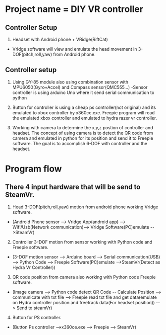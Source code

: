 # Project name = DIY VR controller

## Controller Setup

1. Headset with Android phone + VRidge(RiftCat)
- Vridge software will view and emulate the head movement in 3-DOF(pitch,roll,yaw) from Android phone.

## Controller setup

1. Using GY-85 module also using combination sensor with MPU6050(Gyro+Accel) and Compass sensor(QMC555...)
-Sensor controller is using arduino Uno where it send serial communication to python

2. Button for controller is using a cheap ps controller(not original) and its emulated to xbox controller by x360ce.exe.
Freepie program will read the emulated xbox controller and emulated to hydra razer vr controller.

3. Working with camera to determine the x,y,z postion of controller and headset. The concept of using camera is to detect the
QR code from camera and emulated in python for its position and send it to Freepie software. The goal is to accomplish 6-DOF
with controller and the headset.

# Program flow

## There 4 input hardware that will be send to SteamVr.

1. Head 3-DOF(pitch,roll,yaw) motion from android phone working Vridge software.

- (Android Phone sensor --> Vridge App(android app) --> Wifi/Usb(Network communication)--> Vridge Software(PC)emulate -->SteamVr)

2. Controller 3-DOF motion from sensor working with Python code and Freepie software.

- (3-DOF motion sensor --> Arduino board --> Serial communication(USB) --> Python Code --> Freepie Software(PC)emulate -->SteamVr(Detect as Hydra Vr Controller))

3. QR code position from camera also working with Python code Freepie software.

- (Image camera --> Python code detect QR Code -- Calculate Position --> communicate with txt file --> Freepie read txt file and get data(emulate on Hydra controller position and freetrack data(For headset position)) --> Send to steamVr)

4. Button for PS controller.

- (Button Ps controller -->x360ce.exe --> Freepie --> SteamVr)
